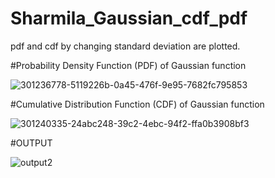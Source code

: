 # Sharmila_Gaussian_cdf_pdf
pdf and cdf by changing standard deviation are plotted.

#Probability Density Function (PDF) of Gaussian function

![301236778-5119226b-0a45-476f-9e95-7682fc795853](https://github.com/Sharmila-Puligundla/Sharmila_Gaussian_cdf_pdf/assets/157512911/f9f30b67-86c4-4d04-9939-ae1ac72b51ac)

#Cumulative Distribution Function (CDF) of Gaussian function

![301240335-24abc248-39c2-4ebc-94f2-ffa0b3908bf3](https://github.com/Sharmila-Puligundla/Sharmila_Gaussian_cdf_pdf/assets/157512911/1e00126e-5c6c-4b04-b029-2aa51a7e3d08)

#OUTPUT

![output2](https://github.com/Sharmila-Puligundla/Sharmila_Gaussian_cdf_pdf/assets/157512911/c8867dd1-81ea-4b70-841c-6a01f39d37ac)

